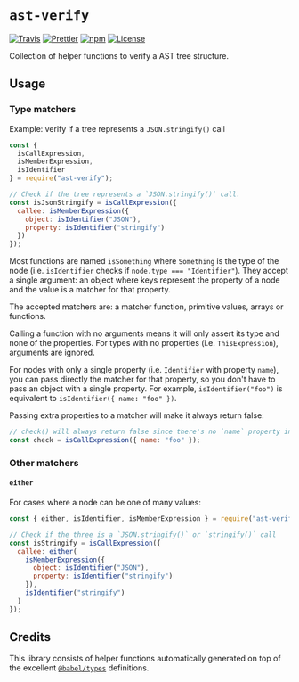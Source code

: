 # `ast-verify`

[![Travis](https://img.shields.io/travis/com/duailibe/ast-verify.svg?style=flat-square)](https://travis-ci.com/duailibe/ast-verify)
[![Prettier](https://img.shields.io/badge/code_style-prettier-ff69b4.svg?style=flat-square)](https://github.com/prettier/prettier)
[![npm](https://img.shields.io/npm/v/ast-verify.svg?style=flat-square)](https://npmjs.org/ast-verify)
[![License](https://img.shields.io/badge/license-MIT-blue.svg?style=flat-square)](LICENSE)

Collection of helper functions to verify a AST tree structure.

## Usage

### Type matchers

Example: verify if a tree represents a `JSON.stringify()` call

```js
const {
  isCallExpression,
  isMemberExpression,
  isIdentifier
} = require("ast-verify");

// Check if the tree represents a `JSON.stringify()` call.
const isJsonStringify = isCallExpression({
  callee: isMemberExpression({
    object: isIdentifier("JSON"),
    property: isIdentifier("stringify")
  })
});
```

Most functions are named `isSomething` where `Something` is the type of the node (i.e. `isIdentifier` checks if `node.type === "Identifier"`). They accept a single argument: an object where keys represent the property of a node and the value is a matcher for that property.

The accepted matchers are: a matcher function, primitive values, arrays or functions.

Calling a function with no arguments means it will only assert its type and none of the properties. For types with no properties (i.e. `ThisExpression`), arguments are ignored.

For nodes with only a single property (i.e. `Identifier` with property `name`), you can pass directly the matcher for that property, so you don't have to pass an object with a single property. For example, `isIdentifier("foo")` is equivalent to `isIdentifier({ name: "foo" })`.

Passing extra properties to a matcher will make it always return false:

```js
// check() will always return false since there's no `name` property in CallExpression
const check = isCallExpression({ name: "foo" });
```

### Other matchers

#### `either`

For cases where a node can be one of many values:

```js
const { either, isIdentifier, isMemberExpression } = require("ast-verify");

// Check if the three is a `JSON.stringify()` or `stringify()` call
const isStringify = isCallExpression({
  callee: either(
    isMemberExpression({
      object: isIdentifier("JSON"),
      property: isIdentifier("stringify")
    }),
    isIdentifier("stringify")
  )
});
```

## Credits

This library consists of helper functions automatically generated on top of the excellent [`@babel/types`](https://npmjs.org/@babel/types) definitions.
